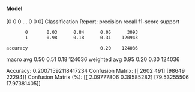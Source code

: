 #### Model
[0 0 0 ... 0 0 0]
Classification Report:
              precision    recall  f1-score   support

           0       0.03      0.84      0.05      3093
           1       0.98      0.18      0.31    120943

    accuracy                           0.20    124036
   macro avg       0.50      0.51      0.18    124036
weighted avg       0.95      0.20      0.30    124036

Accuracy: 0.20071592118417234
Confusion Matrix:
[[ 2602   491]
 [98649 22294]]
Confusion Matrix (%):
[[ 2.09777806  0.39585282]
 [79.53255506 17.97381405]]
